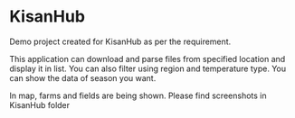 # KisanHub

Demo project created for KisanHub as per the requirement.

This application can download and parse files from specified location and display it in list. 
You can also filter using region and temperature type. You can show the data of season you want.

In map, farms and fields are being shown.
Please find screenshots in KisanHub folder
